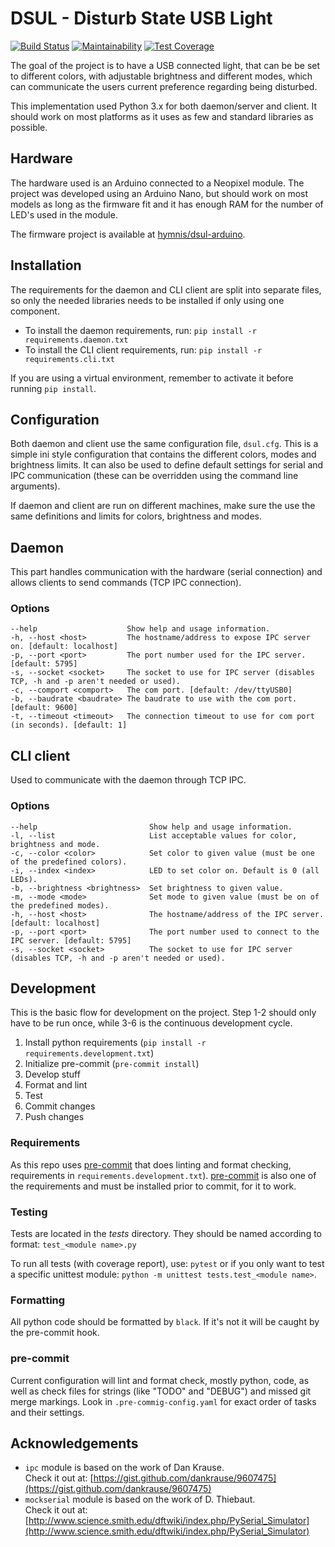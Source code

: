 # DSUL - Disturb State USB Light

[![Build Status](https://travis-ci.org/hymnis/dsul-python.svg?branch=master)](https://travis-ci.org/hymnis/dsul-python)
[![Maintainability](https://api.codeclimate.com/v1/badges/0a360f196a019278c3eb/maintainability)](https://codeclimate.com/github/hymnis/dsul-python/maintainability)
[![Test Coverage](https://api.codeclimate.com/v1/badges/0a360f196a019278c3eb/test_coverage)](https://codeclimate.com/github/hymnis/dsul-python/test_coverage)

The goal of the project is to have a USB connected light, that can be be set to different colors, with adjustable brightness and different modes, which can communicate the users current preference regarding being disturbed.

This implementation used Python 3.x for both daemon/server and client. It should work on most platforms as it uses as few and standard libraries as possible.


## Hardware

The hardware used is an Arduino connected to a Neopixel module. The project was developed using an Arduino Nano, but should work on most models as long as the firmware fit and it has enough RAM for the number of LED's used in the module.

The firmware project is available at [hymnis/dsul-arduino](https://github.com/hymnis/dsul-arduino).


## Installation
The requirements for the daemon and CLI client are split into separate files, so only the needed libraries needs to be installed if only using one component.

- To install the daemon requirements, run: `pip install -r requirements.daemon.txt`
- To install the CLI client requirements, run: `pip install -r requirements.cli.txt`

If you are using a virtual environment, remember to activate it before running `pip install`.


## Configuration

Both daemon and client use the same configuration file, `dsul.cfg`. This is a simple ini style configuration that contains the different colors, modes and brightness limits. It can also be used to define default settings for serial and IPC communication (these can be overridden using the command line arguments).

If daemon and client are run on different machines, make sure the use the same definitions and limits for colors, brightness and modes.


## Daemon
This part handles communication with the hardware (serial connection) and allows clients to send commands (TCP IPC connection).

### Options

    --help                    Show help and usage information.
    -h, --host <host>         The hostname/address to expose IPC server on. [default: localhost]
    -p, --port <port>         The port number used for the IPC server. [default: 5795]
    -s, --socket <socket>     The socket to use for IPC server (disables TCP, -h and -p aren't needed or used).
    -c, --comport <comport>   The com port. [default: /dev/ttyUSB0]
    -b, --baudrate <baudrate> The baudrate to use with the com port. [default: 9600]
    -t, --timeout <timeout>   The connection timeout to use for com port (in seconds). [default: 1]


## CLI client
Used to communicate with the daemon through TCP IPC.

### Options

    --help                         Show help and usage information.
    -l, --list                     List acceptable values for color, brightness and mode.
    -c, --color <color>            Set color to given value (must be one of the predefined colors).
    -i, --index <index>            LED to set color on. Default is 0 (all LEDs).
    -b, --brightness <brightness>  Set brightness to given value.
    -m, --mode <mode>              Set mode to given value (must be on of the predefined modes).
    -h, --host <host>              The hostname/address of the IPC server. [default: localhost]
    -p, --port <port>              The port number used to connect to the IPC server. [default: 5795]
    -s, --socket <socket>          The socket to use for IPC server (disables TCP, -h and -p aren't needed or used).


## Development
This is the basic flow for development on the project. Step 1-2 should only have to be run once, while 3-6 is the continuous development cycle.

1. Install python requirements (`pip install -r requirements.development.txt`)
0. Initialize pre-commit (`pre-commit install`)
0. Develop stuff
0. Format and lint
0. Test
0. Commit changes
0. Push changes

### Requirements
As this repo uses [pre-commit](https://pre-commit.com/) that does linting and format checking, requirements in `requirements.development.txt`). [pre-commit](https://pre-commit.com/) is also one of the requirements and must be installed prior to commit, for it to work.

### Testing
Tests are located in the _tests_ directory. They should be named according to format: `test_<module name>.py`

To run all tests (with coverage report), use: `pytest` or if you only want to test a specific unittest module: `python -m unittest tests.test_<module name>`.

### Formatting
All python code should be formatted by `black`. If it's not it will be caught by the pre-commit hook.

### pre-commit
Current configuration will lint and format check, mostly python, code, as well as check files for strings (like "TODO" and "DEBUG") and missed git merge markings.
Look in `.pre-commig-config.yaml` for exact order of tasks and their settings.


## Acknowledgements

- `ipc` module is based on the work of Dan Krause.  
   Check it out at: [https://gist.github.com/dankrause/9607475](https://gist.github.com/dankrause/9607475)
- `mockserial` module is based on the work of D. Thiebaut.  
  Check it out at: [http://www.science.smith.edu/dftwiki/index.php/PySerial_Simulator](http://www.science.smith.edu/dftwiki/index.php/PySerial_Simulator)
